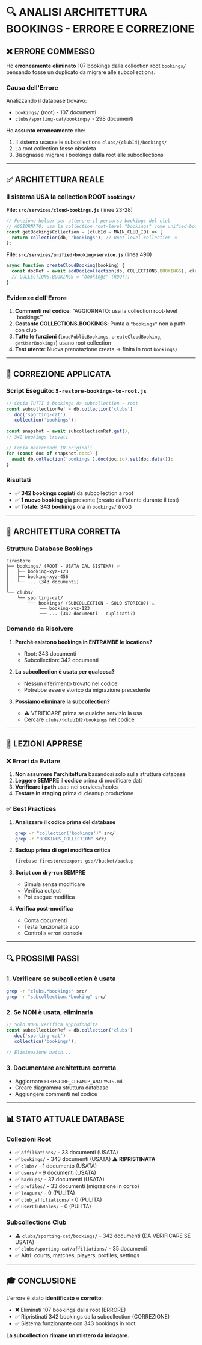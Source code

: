 # 🔍 ANALISI ARCHITETTURA BOOKINGS - ERRORE E CORREZIONE

## ❌ ERRORE COMMESSO

Ho **erroneamente eliminato** 107 bookings dalla collection root `bookings/` pensando fosse un duplicato da migrare alle subcollections.

### Causa dell'Errore

Analizzando il database trovavo:
- `bookings/` (root) - 107 documenti
- `clubs/sporting-cat/bookings/` - 298 documenti  

Ho **assunto erroneamente** che:
1. Il sistema usasse le subcollections `clubs/{clubId}/bookings/`
2. La root collection fosse obsoleta
3. Bisognasse migrare i bookings dalla root alle subcollections

---

## ✅ ARCHITETTURA REALE

### Il sistema USA la collection ROOT `bookings/`

**File: `src/services/cloud-bookings.js`** (linee 23-28)
```javascript
// Funzione helper per ottenere il percorso bookings del club
// AGGIORNATO: usa la collection root-level "bookings" come unified-booking-service
const getBookingsCollection = (clubId = MAIN_CLUB_ID) => {
  return collection(db, 'bookings'); // Root-level collection ⚠️
};
```

**File: `src/services/unified-booking-service.js`** (linea 490)
```javascript
async function createCloudBooking(booking) {
  const docRef = await addDoc(collection(db, COLLECTIONS.BOOKINGS), cleanedData);
  // COLLECTIONS.BOOKINGS = "bookings" (ROOT!)
}
```

### Evidenze dell'Errore

1. **Commenti nel codice**: "AGGIORNATO: usa la collection root-level 'bookings'"
2. **Costante COLLECTIONS.BOOKINGS**: Punta a `"bookings"` non a path con club
3. **Tutte le funzioni** (`loadPublicBookings`, `createCloudBooking`, `getUserBookings`) usano root collection
4. **Test utente**: Nuova prenotazione creata → finita in root `bookings/`

---

## 🔧 CORREZIONE APPLICATA

### Script Eseguito: `5-restore-bookings-to-root.js`

```javascript
// Copia TUTTI i bookings da subcollection → root
const subcollectionRef = db.collection('clubs')
  .doc('sporting-cat')
  .collection('bookings');
  
const snapshot = await subcollectionRef.get();
// 342 bookings trovati

// Copia mantenendo ID originali
for (const doc of snapshot.docs) {
  await db.collection('bookings').doc(doc.id).set(doc.data());
}
```

### Risultati
- ✅ **342 bookings copiati** da subcollection a root
- ✅ **1 nuovo booking** già presente (creato dall'utente durante il test)
- ✅ **Totale: 343 bookings** ora in `bookings/` (root)

---

## 🎯 ARCHITETTURA CORRETTA

### Struttura Database Bookings

```
Firestore
├── bookings/ (ROOT - USATA DAL SISTEMA) ✅
│   ├── booking-xyz-123
│   ├── booking-xyz-456
│   └── ... (343 documenti)
│
└── clubs/
    └── sporting-cat/
        └── bookings/ (SUBCOLLECTION - SOLO STORICO?) ⚠️
            ├── booking-xyz-123
            └── ... (342 documenti - duplicati?)
```

### Domande da Risolvere

1. **Perché esistono bookings in ENTRAMBE le locations?**
   - Root: 343 documenti
   - Subcollection: 342 documenti

2. **La subcollection è usata per qualcosa?**
   - Nessun riferimento trovato nel codice
   - Potrebbe essere storico da migrazione precedente

3. **Possiamo eliminare la subcollection?**
   - ⚠️ VERIFICARE prima se qualche servizio la usa
   - Cercare `clubs/{clubId}/bookings` nel codice

---

## 📝 LEZIONI APPRESE

### ❌ Errori da Evitare

1. **Non assumere l'architettura** basandosi solo sulla struttura database
2. **Leggere SEMPRE il codice** prima di modificare dati
3. **Verificare i path** usati nei services/hooks
4. **Testare in staging** prima di cleanup produzione

### ✅ Best Practices

1. **Analizzare il codice prima del database**
   ```bash
   grep -r "collection('bookings')" src/
   grep -r "BOOKINGS_COLLECTION" src/
   ```

2. **Backup prima di ogni modifica critica**
   ```bash
   firebase firestore:export gs://bucket/backup
   ```

3. **Script con dry-run SEMPRE**
   - Simula senza modificare
   - Verifica output
   - Poi esegue modifica

4. **Verifica post-modifica**
   - Conta documenti
   - Testa funzionalità app
   - Controlla errori console

---

## 🔍 PROSSIMI PASSI

### 1. Verificare se subcollection è usata

```bash
grep -r "clubs.*bookings" src/
grep -r "subcollection.*booking" src/
```

### 2. Se NON è usata, eliminarla

```javascript
// Solo DOPO verifica approfondita
const subcollectionRef = db.collection('clubs')
  .doc('sporting-cat')
  .collection('bookings');
  
// Eliminazione batch...
```

### 3. Documentare architettura corretta

- Aggiornare `FIRESTORE_CLEANUP_ANALYSIS.md`
- Creare diagramma struttura database
- Aggiungere commenti nel codice

---

## 📊 STATO ATTUALE DATABASE

### Collezioni Root
- ✅ `affiliations/` - 33 documenti (USATA)
- ✅ `bookings/` - 343 documenti (USATA) ⚠️ **RIPRISTINATA**
- ✅ `clubs/` - 1 documento (USATA)
- ✅ `users/` - 9 documenti (USATA)
- ✅ `backups/` - 37 documenti (USATA)
- ✅ `profiles/` - 33 documenti (migrazione in corso)
- ✅ `leagues/` - 0 (PULITA)
- ✅ `club_affiliations/` - 0 (PULITA)
- ✅ `userClubRoles/` - 0 (PULITA)

### Subcollections Club
- ⚠️ `clubs/sporting-cat/bookings/` - 342 documenti (DA VERIFICARE SE USATA)
- ✅ `clubs/sporting-cat/affiliations/` - 35 documenti
- ✅ Altri: courts, matches, players, profiles, settings

---

## 🎓 CONCLUSIONE

L'errore è stato **identificato** e **corretto**:
- ❌ Eliminati 107 bookings dalla root (ERRORE)
- ✅ Ripristinati 342 bookings dalla subcollection (CORREZIONE)
- ✅ Sistema funzionante con 343 bookings in root

**La subcollection rimane un mistero da indagare.**
